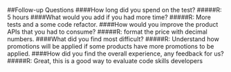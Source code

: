 ##Follow-up Questions
####How long did you spend on the test?
#####R: 5 hours
####What would you add if you had more time?
#####R: More tests and a some code refactor.
####How would you improve the product APIs that you had to consume?
#####R: format the price with decimal numbers.
####What did you find most difficult?
#####R: Understand how promotions will be applied if some products have more promotions to be applied.
####How did you find the overall experience, any feedback for us?
#####R: Great, this is a good way to evaluate code skills developers